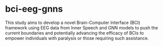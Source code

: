 # bci-eeg-gnns
This study aims to develop a novel Brain-Computer Interface (BCI) framework using EEG data from Inner Speech and GNN models to push the current boundaries and potentially advancing the efficacy of BCIs to empower individuals with paralysis or those requiring such assistance.
